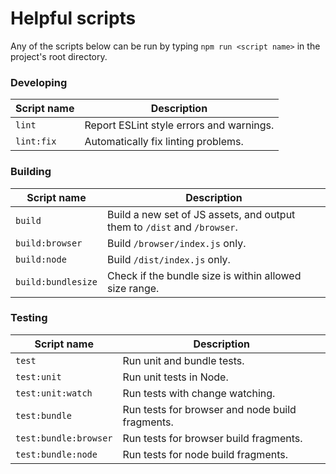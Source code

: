# Helpful scripts

Any of the scripts below can be run by typing `npm run <script name>` in the project's root directory.

### Developing
Script name | Description
--- | ---
`lint` | Report ESLint style errors and warnings.
`lint:fix` | Automatically fix linting problems.

### Building
Script name | Description
--- | ---
`build` | Build a new set of JS assets, and output them to `/dist` and `/browser`.
`build:browser` | Build `/browser/index.js` only.
`build:node` | Build `/dist/index.js` only.
`build:bundlesize` | Check if the bundle size is within allowed size range.

### Testing
Script name | Description
--- | ---
`test` | Run unit and bundle tests.
`test:unit` | Run unit tests in Node.
`test:unit:watch` | Run tests with change watching.
`test:bundle` | Run tests for browser and node build fragments.
`test:bundle:browser` | Run tests for browser build fragments.
`test:bundle:node` | Run tests for node build fragments.

